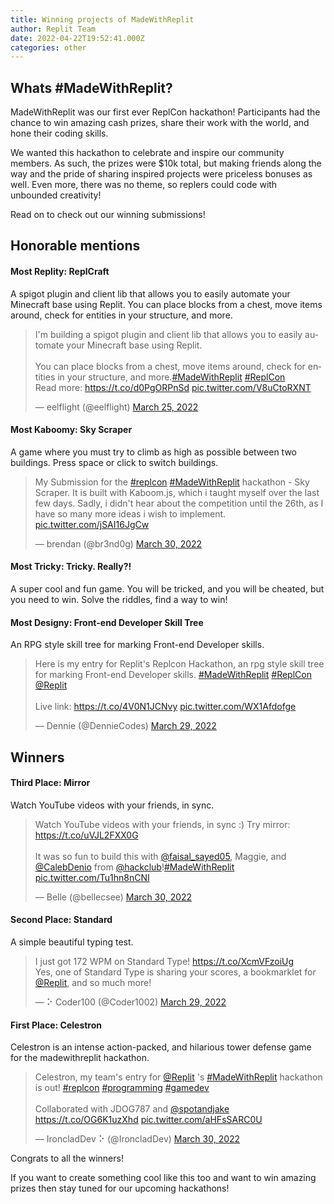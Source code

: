 ```yaml
---
title: Winning projects of MadeWithReplit 
author: Replit Team
date: 2022-04-22T19:52:41.000Z
categories: other
---
```


## Whats #MadeWithReplit? 
MadeWithReplit was our first ever ReplCon hackathon! Participants had the chance to win amazing cash prizes, share their work with the world, and hone their coding skills.

We wanted this hackathon to celebrate and inspire our community members. As such, the prizes were $10k total, but making friends along the way and the pride of sharing inspired projects were priceless bonuses as well. Even more, there was no theme, so replers could code with unbounded creativity! 

Read on to check out our winning submissions! 

## Honorable mentions 
#### Most Replity: ReplCraft
A spigot plugin and client lib that allows you to easily automate your Minecraft base using Replit. You can place blocks from a chest, move items around, check for entities in your structure, and more.
 

<blockquote class="twitter-tweet"><p lang="en" dir="ltr">I&#39;m building a spigot plugin and client lib that allows you to easily automate your Minecraft base using Replit.<br><br>You can place blocks from a chest, move items around, check for entities in your structure, and more.<a href="https://twitter.com/hashtag/MadeWithReplit?src=hash&amp;ref_src=twsrc%5Etfw">#MadeWithReplit</a> <a href="https://twitter.com/hashtag/ReplCon?src=hash&amp;ref_src=twsrc%5Etfw">#ReplCon</a><br>Read more: <a href="https://t.co/d0PgORPnSd">https://t.co/d0PgORPnSd</a> <a href="https://t.co/V8uCtoRXNT">pic.twitter.com/V8uCtoRXNT</a></p>&mdash; eelflight (@eelflight) <a href="https://twitter.com/eelflight/status/1507485380857061377?ref_src=twsrc%5Etfw">March 25, 2022</a></blockquote> <script async src="https://platform.twitter.com/widgets.js" charset="utf-8"></script> 

#### Most Kaboomy: Sky Scraper
A game where you must try to climb as high as possible between two buildings. Press space or click to switch buildings.

<blockquote class="twitter-tweet"><p lang="en" dir="ltr">My Submission for the <a href="https://twitter.com/hashtag/replcon?src=hash&amp;ref_src=twsrc%5Etfw">#replcon</a> <a href="https://twitter.com/hashtag/MadeWithReplit?src=hash&amp;ref_src=twsrc%5Etfw">#MadeWithReplit</a> hackathon - Sky Scraper. It is built with Kaboom.js, which i taught myself over the last few days. Sadly, i didn&#39;t hear about the competition until the 26th, as I have so many more ideas i wish to implement. <a href="https://t.co/jSAI16JgCw">pic.twitter.com/jSAI16JgCw</a></p>&mdash; brendan (@br3nd0g) <a href="https://twitter.com/br3nd0g/status/1509068140885549058?ref_src=twsrc%5Etfw">March 30, 2022</a></blockquote> <script async src="https://platform.twitter.com/widgets.js" charset="utf-8"></script> 

#### Most Tricky: Tricky. Really?!
A super cool and fun game. You will be tricked, and you will be cheated, but you need to win. Solve the riddles, find a way to win!

#### Most Designy: Front-end Developer Skill Tree 
An RPG style skill tree for marking Front-end Developer skills. 

<blockquote class="twitter-tweet"><p lang="en" dir="ltr">Here is my entry for Replit&#39;s Replcon Hackathon, an rpg style skill tree for marking Front-end Developer skills. <a href="https://twitter.com/hashtag/MadeWithReplit?src=hash&amp;ref_src=twsrc%5Etfw">#MadeWithReplit</a> <a href="https://twitter.com/hashtag/ReplCon?src=hash&amp;ref_src=twsrc%5Etfw">#ReplCon</a> <a href="https://twitter.com/Replit?ref_src=twsrc%5Etfw">@Replit</a> <br><br>Live link: <a href="https://t.co/4V0N1JCNvy">https://t.co/4V0N1JCNvy</a> <a href="https://t.co/WX1Afdofge">pic.twitter.com/WX1Afdofge</a></p>&mdash; Dennie (@DennieCodes) <a href="https://twitter.com/DennieCodes/status/1508903992063057922?ref_src=twsrc%5Etfw">March 29, 2022</a></blockquote> <script async src="https://platform.twitter.com/widgets.js" charset="utf-8"></script> 

## Winners 
#### Third Place: Mirror
Watch YouTube videos with your friends, in sync.

<blockquote class="twitter-tweet"><p lang="en" dir="ltr">Watch YouTube videos with your friends, in sync :) Try mirror: <a href="https://t.co/uVJL2FXX0G">https://t.co/uVJL2FXX0G</a><br><br>It was so fun to build this with <a href="https://twitter.com/faisal_sayed05?ref_src=twsrc%5Etfw">@faisal_sayed05</a>, Maggie, and <a href="https://twitter.com/CalebDenio?ref_src=twsrc%5Etfw">@CalebDenio</a> from <a href="https://twitter.com/hackclub?ref_src=twsrc%5Etfw">@hackclub</a>!<a href="https://twitter.com/hashtag/MadeWithReplit?src=hash&amp;ref_src=twsrc%5Etfw">#MadeWithReplit</a> <a href="https://t.co/Tu1hn8nCNI">pic.twitter.com/Tu1hn8nCNI</a></p>&mdash; Belle (@bellecsee) <a href="https://twitter.com/bellecsee/status/1509183732107776000?ref_src=twsrc%5Etfw">March 30, 2022</a></blockquote> <script async src="https://platform.twitter.com/widgets.js" charset="utf-8"></script> 

#### Second Place: Standard

A simple beautiful typing test.
<blockquote class="twitter-tweet"><p lang="en" dir="ltr">I just got 172 WPM on Standard Type! <a href="https://t.co/XcmVFzoiUg">https://t.co/XcmVFzoiUg</a><br>Yes, one of Standard Type is sharing your scores, a bookmarklet for <a href="https://twitter.com/Replit?ref_src=twsrc%5Etfw">@Replit</a>, and so much more!</p>&mdash; ⠕ Coder100 (@Coder1002) <a href="https://twitter.com/Coder1002/status/1508672528688025604?ref_src=twsrc%5Etfw">March 29, 2022</a></blockquote> <script async src="https://platform.twitter.com/widgets.js" charset="utf-8"></script> 

#### First Place: Celestron
Celestron is an intense action-packed, and hilarious tower defense game for the madewithreplit hackathon. 

<blockquote class="twitter-tweet"><p lang="en" dir="ltr">Celestron, my team&#39;s entry for <a href="https://twitter.com/Replit?ref_src=twsrc%5Etfw">@Replit</a> &#39;s <a href="https://twitter.com/hashtag/MadeWithReplit?src=hash&amp;ref_src=twsrc%5Etfw">#MadeWithReplit</a> hackathon is out! <a href="https://twitter.com/hashtag/replcon?src=hash&amp;ref_src=twsrc%5Etfw">#replcon</a> <a href="https://twitter.com/hashtag/programming?src=hash&amp;ref_src=twsrc%5Etfw">#programming</a> <a href="https://twitter.com/hashtag/gamedev?src=hash&amp;ref_src=twsrc%5Etfw">#gamedev</a> <br><br>Collaborated with JDOG787 and <a href="https://twitter.com/spotandjake?ref_src=twsrc%5Etfw">@spotandjake</a> <a href="https://t.co/OG6K1uzXhd">https://t.co/OG6K1uzXhd</a> <a href="https://t.co/aHFsSARC0U">pic.twitter.com/aHFsSARC0U</a></p>&mdash; IroncladDev ⠕ (@IroncladDev) <a href="https://twitter.com/IroncladDev/status/1509191640417775616?ref_src=twsrc%5Etfw">March 30, 2022</a></blockquote> <script async src="https://platform.twitter.com/widgets.js" charset="utf-8"></script> 


Congrats to all the winners!  

If you want to create something cool like this too and want to win amazing prizes then stay tuned for our upcoming hackathons! 
